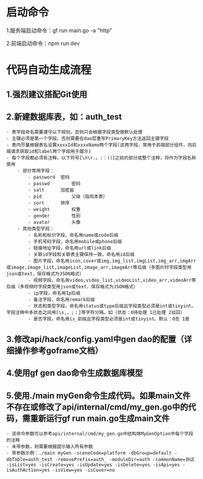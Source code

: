 # 启动命令

1.服务端启动命令：gf run main.go -a "http"

2.前端启动命令：npm run dev

# 代码自动生成流程

## 1.强烈建议搭配Git使用

## 2.新建数据库表，如：auth_test
    - 表字段命名需要遵守以下规则，否则只会根据字段类型做默认处理
    - 主键必须是第一个字段。否则需要在dao层重写PrimaryKey方法返回主键字段
    - 表内尽量根据表名设置xxxxId和xxxxName两个字段(这两字段，常用于前端部分组件，向后端请求获取id和label两个字段用于展示)
    - 每个字段都必须有注释。以下符号[\n\r.。:：(（]之前的部分或整个注释，将作为字段名称使用
        - 部分常用字段：
            - password	密码
            - passwd		密码
            - salt		加密盐
            - pid			父级（指向本表）
            - sort		排序
            - weight 		权重
            - gender 		性别
            - avatar		头像
        - 其他类型字段：
            - 名称和标识字段，命名用name或code后缀
            - 手机号码字段，命名用mobile或phone后缀
            - 链接地址字段，命名用url或link后缀
            - 关联id字段和关联表主键保持一致，命名用id后缀
            - 图片字段，命名用icon,cover或img,img_list,imgList,img_arr,imgArr或image,image_list,imageList,image_arr,imageArr等后缀（多图片时字段类型用json或text，保存格式为JSON格式）
            - 视频字段，命名用video,video_list,videoList,video_arr,videoArr等后缀（多视频时字段类型用json或text，保存格式为JSON格式）
            - ip字段，命名用Ip后缀
            - 备注字段，命名用remark后缀
            - 状态和类型字段，命名用status或type后缀且字段类型必须是int或tinyint。字段注释中多状态之间用[\s,，;；]等字符分隔。如（状态：0待处理 1已处理 2驳回）
            - 是否字段，命名用is_前缀且字段类型必须是int或tinyint。默认：0否 1是

## 3.修改api/hack/config.yaml中gen dao的配置（详细操作参考goframe文档）

## 4.使用gf gen dao命令生成数据库模型

## 5.使用./main myGen命令生成代码。如果main文件不存在或修改了api/internal/cmd/my_gen.go中的代码，需重新运行gf run main.go生成main文件
    - 该命令参数可以参考api/internal/cmd/my_gen.go中结构体MyGenOption中每个字段的注释
    - 未带参数，则需要根据提示输入所有参数
    - 带参数示例：./main myGen -sceneCode=platform -dbGroup=default -dbTable=auth_test -removePrefix=auth_ -moduleDir=auth -commonName=测试 -isList=yes -isCreate=yes -isUpdate=yes -isDelete=yes -isApi=yes -isAuthAction=yes -isView=yes -isCover=no